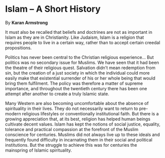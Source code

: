 Islam – A Short History
=======================

By **Karan Armstrong**

It must also be recalled that beliefs and doctrines are not as important in
Islam as they are in Christianity. Like Judaism, Islam is a religion that
requires people to live in a certain way, rather than to accept certain creedal
propositions.


Politics has never been central to the Christian religious experience… But
politics was no secondary issue for Muslims. We have seen that it had been the
theatre of their religious quest. Salvation didn’t mean redemption from sin, but
the creation of a just society in which the individual could more easily make
that existential surrender of his or her whole being that would bring them
fulfilment. The policy was therefore a matter of supreme importance, and
throughout the twentieth century there has been one attempt after another to
create a truly Islamic state.


Many Western are also becoming uncomfortable about the absence of spirituality
in their lives. They do not necessarily want to return to pre-modern religious
lifestyles or conventionally institutional faith. But there is a growing
appreciation that, at its best, religion has helped human beings cultivate
decent values. Islam has kept the notions of social justice, equality, tolerance
and practical compassion at the forefront of the Muslim conscience for
centuries. Muslims did not always live up to these ideals and frequently found
difficulty in incarnating them in their social and political institutions. But
the struggle to achieve this was for centuries the mainspring of Islamic
spirituality.

